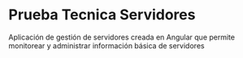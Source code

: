 # Prueba Tecnica Servidores
 Aplicación de gestión de servidores creada en Angular que permite monitorear y administrar información básica de servidores
